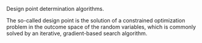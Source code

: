 Design point determination algorithms.

The so-called design point is the solution of a constrained optimization problem in the outcome space of the random variables, which is commonly solved by an iterative, gradient-based search algorithm.
